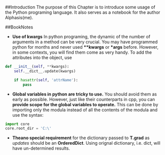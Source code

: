 ##Introduction
The purpose of this Chapter is to introduce some usage of the Python programing language.
It also serves as a notebook for the author Alphasis(me).

##BookNotes
- __Use of kwargs__ In python programing, the dynamic of the number of arguments in a method can be very crucial.
You may have programmed python for months and never used __**kwargs__ or __*args__ before.
However, in some contexts, you will find them come as very handy.
To add the attributes into the object, use
```python
def __init__(self, **kwargs):
    self.__dict__.update(kwargs)

    if hasattr(self, 'attrName'):
        pass
```

- __Global variables in python are tricky to use.__ You should avoid them as early as possible.
However, just like their counterparts in cpp, you can __provide scope for the global variables to operate.__
This can be done by importing only the modula instead of all the contents of the modula and use the syntax:
```python
import core
core.root_dir = 'C:\'
```

- __Theano special requirement__ for the dictionary passed to __T.grad__ as _updates_ should be an __OrderedDict__.
Using orignal dictionary, i.e. dict, will have un-determined results.
